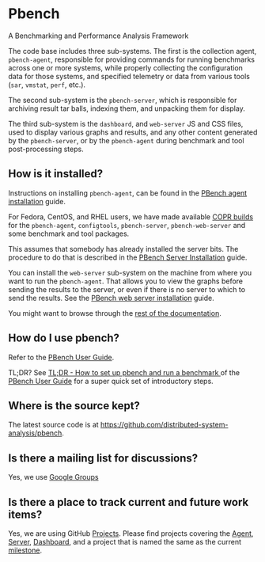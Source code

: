 # Pbench
A Benchmarking and Performance Analysis Framework

The code base includes three sub-systems. The first is the collection agent,
`pbench-agent`, responsible for providing commands for running benchmarks
across one or more systems, while properly collecting the configuration data
for those systems, and specified telemetry or data from various tools (`sar`,
`vmstat`, `perf`, etc.).

The second sub-system is the `pbench-server`, which is responsible for
archiving result tar balls, indexing them, and unpacking them for display.

The third sub-system is the `dashboard`, and `web-server` JS and CSS files,
used to display various graphs and results, and any other content generated by
the `pbench-server`, or by the `pbench-agent` during benchmark and tool
post-processing steps.

## How is it installed?
Instructions on installing `pbench-agent`, can be found
in the [PBench agent installation](http://distributed-system-analysis.github.io/pbench/doc/agent/installation.html) guide.

For Fedora, CentOS, and RHEL users, we have made available [COPR
builds](https://copr.fedoraproject.org/coprs/ndokos/pbench/) for the
`pbench-agent`, `configtools`, `pbench-server`, `pbench-web-server`
and some benchmark and tool packages.

This assumes that somebody has already installed the server bits. The
procedure to do that is described in the [PBench Server
Installation](http://distributed-system-analysis.github.io/pbench/doc/server/installation.html)
guide.

You can install the `web-server` sub-system on the machine from where you
want to run the `pbench-agent`. That allows you to view the graphs before
sending the results to the server, or even if there is no server to which to
send the results. See the [PBench web server installation](http://distributed-system-analysis.github.io/pbench/doc/server/pbench-web-server.html) guide.

You might want to browse through the [rest of the documentation](http://distributed-system-analysis.github.io/pbench/doc/).

## How do I use pbench?
Refer to the [PBench User Guide](http://distributed-system-analysis.github.io/pbench/doc/agent/user-guide.html).

TL;DR? See [TL;DR - How to set up pbench and run a benchmark
](http://distributed-system-analysis.github.io/pbench/doc/agent/user-guide.html#org9c5bc26) of the
[PBench User
Guide](http://distributed-system-analysis.github.io/pbench/doc/agent/user-guide.html) for a
super quick set of introductory steps.

## Where is the source kept?
The latest source code is at
https://github.com/distributed-system-analysis/pbench.

## Is there a mailing list for discussions?

Yes, we use [Google Groups](https://groups.google.com/forum/#!forum/pbench)

## Is there a place to track current and future work items?
Yes, we are using GitHub [Projects](https://github.com/distributed-system-analysis/pbench/projects).
Please find projects covering the [Agent](https://github.com/distributed-system-analysis/pbench/projects/2),
[Server](https://github.com/distributed-system-analysis/pbench/projects/3),
[Dashboard](https://github.com/distributed-system-analysis/pbench/projects/1), and a project that is named
the same as the current [milestone](https://github.com/distributed-system-analysis/pbench/milestones).

